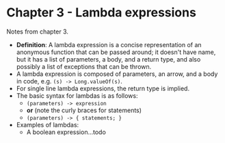 # Chapter 3 - Lambda expressions
Notes from chapter 3.

- **Definition**: A lambda expression is a concise representation of an anonymous function that can be passed around; it doesn't
 have name, but it has a list of parameters, a body, and a return type, and also possibly a list of exceptions that can be thrown.
 - A lambda expression is composed of parameters, an arrow, and a body in code, e.g. `(s) -> Long.valueOf(s)`.
 - For single line lambda expressions, the return type is implied.
 - The basic syntax for lambdas is as follows:
    - `(parameters) -> expression`
    - **or** (note the curly braces for statements)
    - `(parameters) -> { statements; }`
 - Examples of lambdas:
    - A boolean expression...todo